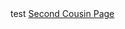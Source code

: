 <!DOCTYPE html>
<html> 
<body>
     test
 <a href="folder1/midterm.html">Second Cousin Page</a>
 </body>
 </html>
